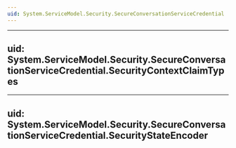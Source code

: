 ```yaml
---
uid: System.ServiceModel.Security.SecureConversationServiceCredential
---
```


---
uid: System.ServiceModel.Security.SecureConversationServiceCredential.SecurityContextClaimTypes
---

---
uid: System.ServiceModel.Security.SecureConversationServiceCredential.SecurityStateEncoder
---
